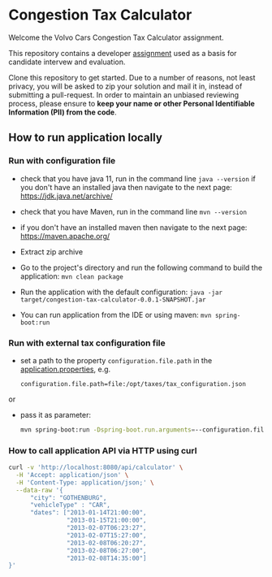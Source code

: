 # Congestion Tax Calculator

Welcome the Volvo Cars Congestion Tax Calculator assignment.

This repository contains a developer [assignment](ASSIGNMENT.md) used as a basis for candidate intervew and evaluation.

Clone this repository to get started. Due to a number of reasons, not least privacy, you will be asked to zip your solution and mail it in, instead of submitting a pull-request. In order to maintain an unbiased reviewing process, please ensure to **keep your name or other Personal Identifiable Information (PII) from the code**.

## How to run application locally

### Run with configuration file
- check that you have java 11, run in the command line
  `
  java --version
  `
  if you don't have an installed java then navigate to the next page:
  https://jdk.java.net/archive/
- check that you have Maven, run in the command line
  `
  mvn --version
  `
- if you don't have an installed maven then navigate to the next page:
  https://maven.apache.org/

- Extract zip archive
- Go to the project's directory and run the following command to build the application:
  `
  mvn clean package
  `
- Run the application with the default configuration:
  `
  java -jar target/congestion-tax-calculator-0.0.1-SNAPSHOT.jar
  `

- You can run application from the IDE or using maven:
  `
  mvn spring-boot:run
  `

### Run with external tax configuration file

- set a path to the property `configuration.file.path` in
  the [application.properties](src/main/resources/application.properties),
  e.g.

  ```properties
  configuration.file.path=file:/opt/taxes/tax_configuration.json
  ```

or

- pass it as parameter:

  ```bash
  mvn spring-boot:run -Dspring-boot.run.arguments=--configuration.file.path="file:/opt/tax/tax_configuration.json"
  ```

### How to call application API via HTTP using curl

  ```bash
  curl -v 'http://localhost:8080/api/calculator' \
    -H 'Accept: application/json' \
    -H 'Content-Type: application/json;' \
    --data-raw '{
        "city": "GOTHENBURG",
        "vehicleType" : "CAR",
        "dates": ["2013-01-14T21:00:00",
                  "2013-01-15T21:00:00",
                  "2013-02-07T06:23:27",
                  "2013-02-07T15:27:00",
                  "2013-02-08T06:20:27",
                  "2013-02-08T06:27:00",
                  "2013-02-08T14:35:00"]
  }'
  ```
